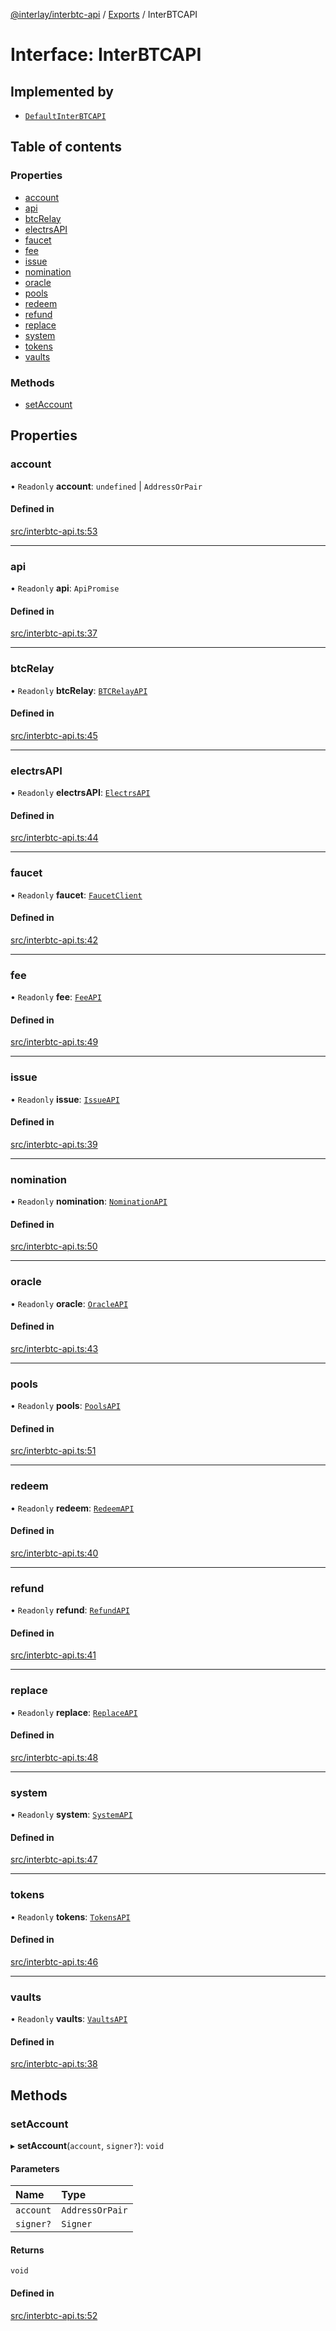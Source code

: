 [@interlay/interbtc-api](/README.md) / [Exports](/modules.md) / InterBTCAPI

# Interface: InterBTCAPI

## Implemented by

- [`DefaultInterBTCAPI`](/classes/DefaultInterBTCAPI.md)

## Table of contents

### Properties

- [account](/interfaces/InterBTCAPI.md#account)
- [api](/interfaces/InterBTCAPI.md#api)
- [btcRelay](/interfaces/InterBTCAPI.md#btcrelay)
- [electrsAPI](/interfaces/InterBTCAPI.md#electrsapi)
- [faucet](/interfaces/InterBTCAPI.md#faucet)
- [fee](/interfaces/InterBTCAPI.md#fee)
- [issue](/interfaces/InterBTCAPI.md#issue)
- [nomination](/interfaces/InterBTCAPI.md#nomination)
- [oracle](/interfaces/InterBTCAPI.md#oracle)
- [pools](/interfaces/InterBTCAPI.md#pools)
- [redeem](/interfaces/InterBTCAPI.md#redeem)
- [refund](/interfaces/InterBTCAPI.md#refund)
- [replace](/interfaces/InterBTCAPI.md#replace)
- [system](/interfaces/InterBTCAPI.md#system)
- [tokens](/interfaces/InterBTCAPI.md#tokens)
- [vaults](/interfaces/InterBTCAPI.md#vaults)

### Methods

- [setAccount](/interfaces/InterBTCAPI.md#setaccount)

## Properties

### account

• `Readonly` **account**: `undefined` \| `AddressOrPair`

#### Defined in

[src/interbtc-api.ts:53](https://github.com/interlay/interbtc-api/blob/5eab153/src/interbtc-api.ts#L53)

___

### api

• `Readonly` **api**: `ApiPromise`

#### Defined in

[src/interbtc-api.ts:37](https://github.com/interlay/interbtc-api/blob/5eab153/src/interbtc-api.ts#L37)

___

### btcRelay

• `Readonly` **btcRelay**: [`BTCRelayAPI`](/interfaces/BTCRelayAPI.md)

#### Defined in

[src/interbtc-api.ts:45](https://github.com/interlay/interbtc-api/blob/5eab153/src/interbtc-api.ts#L45)

___

### electrsAPI

• `Readonly` **electrsAPI**: [`ElectrsAPI`](/interfaces/ElectrsAPI.md)

#### Defined in

[src/interbtc-api.ts:44](https://github.com/interlay/interbtc-api/blob/5eab153/src/interbtc-api.ts#L44)

___

### faucet

• `Readonly` **faucet**: [`FaucetClient`](/classes/FaucetClient.md)

#### Defined in

[src/interbtc-api.ts:42](https://github.com/interlay/interbtc-api/blob/5eab153/src/interbtc-api.ts#L42)

___

### fee

• `Readonly` **fee**: [`FeeAPI`](/interfaces/FeeAPI.md)

#### Defined in

[src/interbtc-api.ts:49](https://github.com/interlay/interbtc-api/blob/5eab153/src/interbtc-api.ts#L49)

___

### issue

• `Readonly` **issue**: [`IssueAPI`](/interfaces/IssueAPI.md)

#### Defined in

[src/interbtc-api.ts:39](https://github.com/interlay/interbtc-api/blob/5eab153/src/interbtc-api.ts#L39)

___

### nomination

• `Readonly` **nomination**: [`NominationAPI`](/interfaces/NominationAPI.md)

#### Defined in

[src/interbtc-api.ts:50](https://github.com/interlay/interbtc-api/blob/5eab153/src/interbtc-api.ts#L50)

___

### oracle

• `Readonly` **oracle**: [`OracleAPI`](/interfaces/OracleAPI.md)

#### Defined in

[src/interbtc-api.ts:43](https://github.com/interlay/interbtc-api/blob/5eab153/src/interbtc-api.ts#L43)

___

### pools

• `Readonly` **pools**: [`PoolsAPI`](/interfaces/PoolsAPI.md)

#### Defined in

[src/interbtc-api.ts:51](https://github.com/interlay/interbtc-api/blob/5eab153/src/interbtc-api.ts#L51)

___

### redeem

• `Readonly` **redeem**: [`RedeemAPI`](/interfaces/RedeemAPI.md)

#### Defined in

[src/interbtc-api.ts:40](https://github.com/interlay/interbtc-api/blob/5eab153/src/interbtc-api.ts#L40)

___

### refund

• `Readonly` **refund**: [`RefundAPI`](/interfaces/RefundAPI.md)

#### Defined in

[src/interbtc-api.ts:41](https://github.com/interlay/interbtc-api/blob/5eab153/src/interbtc-api.ts#L41)

___

### replace

• `Readonly` **replace**: [`ReplaceAPI`](/interfaces/ReplaceAPI.md)

#### Defined in

[src/interbtc-api.ts:48](https://github.com/interlay/interbtc-api/blob/5eab153/src/interbtc-api.ts#L48)

___

### system

• `Readonly` **system**: [`SystemAPI`](/interfaces/SystemAPI.md)

#### Defined in

[src/interbtc-api.ts:47](https://github.com/interlay/interbtc-api/blob/5eab153/src/interbtc-api.ts#L47)

___

### tokens

• `Readonly` **tokens**: [`TokensAPI`](/interfaces/TokensAPI.md)

#### Defined in

[src/interbtc-api.ts:46](https://github.com/interlay/interbtc-api/blob/5eab153/src/interbtc-api.ts#L46)

___

### vaults

• `Readonly` **vaults**: [`VaultsAPI`](/interfaces/VaultsAPI.md)

#### Defined in

[src/interbtc-api.ts:38](https://github.com/interlay/interbtc-api/blob/5eab153/src/interbtc-api.ts#L38)

## Methods

### setAccount

▸ **setAccount**(`account`, `signer?`): `void`

#### Parameters

| Name | Type |
| :------ | :------ |
| `account` | `AddressOrPair` |
| `signer?` | `Signer` |

#### Returns

`void`

#### Defined in

[src/interbtc-api.ts:52](https://github.com/interlay/interbtc-api/blob/5eab153/src/interbtc-api.ts#L52)
